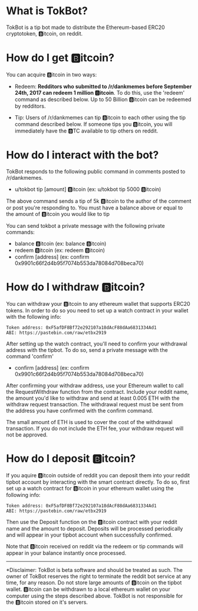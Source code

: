 # What is TokBot?

TokBot is a tip bot made to distribute the Ethereum-based ERC20 cryptotoken, 🅱️itcoin, on reddit.

# How do I get 🅱️itcoin?

You can acquire 🅱️itcoin in two ways:

- Redeem: **Redditors who submitted to /r/dankmemes before September 24th, 2017 can redeem 1 million 🅱️itcoin**. To do this, use the 'redeem' command as described below. Up to 50 Billion 🅱️itcoin can be redeemed by redditors.

- Tip: Users of /r/dankmemes can tip 🅱️itcoin to each other using the tip command described below. If someone tips you 🅱️itcoin, you will immediately have the 🅱️TC available to tip others on reddit.

# How do I interact with the bot?

TokBot responds to the following public command in comments posted to /r/dankmemes.

* u/tokbot tip [amount] 🅱️itcoin (ex: u/tokbot tip 5000 🅱️itcoin)

The above command sends a tip of 5k 🅱️itcoin to the author of the comment or post you're responding to. You must have a balance above or equal to the amount of 🅱️itcoin you would like to tip

You can send tokbot a private message with the following private commands:

* balance 🅱️itcoin (ex: balance 🅱️itcoin)
* redeem 🅱️itcoin (ex: redeem 🅱️itcoin)
* confirm [address] (ex: confirm 0x9901c66f2d4b95f7074b553da78084d708beca70)

# How do I withdraw 🅱️itcoin?

You can withdraw your 🅱️itcoin to any ethereum wallet that supports ERC20 tokens. In order to do so you need to set up a watch contract in your wallet with the following info:

    Token address: 0xF5afDF8Bf72e292107a18dAcF88dAa6831334Ad1
    ABI: https://pastebin.com/raw/etbx2919

After setting up the watch contract, you'll need to confirm your withdrawal address with the tipbot. To do so, send a private message with the command 'confirm'

* confirm [address] (ex: confirm 0x9901c66f2d4b95f7074b553da78084d708beca70)

After confirming your withdraw address, use your Ethereum wallet to call the RequestWithdraw function from the contract. Include your reddit name, the amount you'd like to withdraw and send at least 0.005 ETH with the withdraw request transaction. The withdrawal request must be sent from the address you have confirmed with the confirm command.

The small amount of ETH is used to cover the cost of the withdrawal transaction. If you do not include the ETH fee, your withdraw request will not be approved.

# How do I deposit 🅱️itcoin?

If you aquire 🅱️itcoin outside of reddit you can deposit them into your reddit tipbot account by interacting with the smart contract directly. To do so, first set up a watch contract for 🅱️itcoin in your ethereum wallet using the following info:

    Token address: 0xF5afDF8Bf72e292107a18dAcF88dAa6831334Ad1
    ABI: https://pastebin.com/raw/etbx2919

Then use the Deposit function on the 🅱️itcoin contract with your reddit name and the amount to deposit. Deposits will be processed periodically and will appear in your tipbot account when successfully confirmed.

Note that 🅱️itcoin received on reddit via the redeem or tip commands will appear in your balance instantly once processed.

-------

*Disclaimer: TokBot is beta software and should be treated as such. The owner of TokBot reserves the right to terminate the reddit bot service at any time, for any reason. Do not store large amounts of 🅱️itcoin on the tipbot wallet. 🅱️itcoin can be withdrawn to a local ethereum wallet on your computer using the steps described above. TokBot is not responsible for the 🅱️itcoin stored on it's servers.
